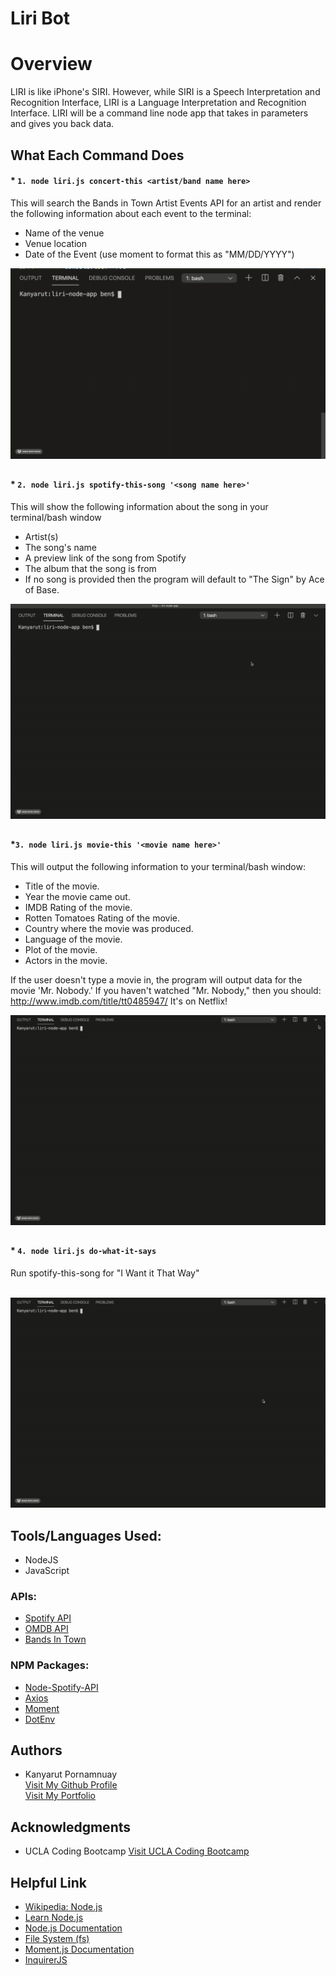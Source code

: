 # Liri Bot

# Overview
LIRI is like iPhone's SIRI. However, while SIRI is a Speech Interpretation and Recognition Interface, LIRI is a Language Interpretation and Recognition Interface. LIRI will be a command line node app that takes in parameters and gives you back data.

## What Each Command Does

#### * `1. node liri.js concert-this <artist/band name here>` 

This will search the Bands in Town Artist Events API for an artist and render the following information about each event to the terminal:

- Name of the venue
- Venue location
- Date of the Event (use moment to format this as "MM/DD/YYYY")

![alt-concert-this](https://github.com/benbaba2525/liri-node-app/blob/master/demoGif/2020-06-11%2020.41.46.gif)

##

#### * `2. node liri.js spotify-this-song '<song name here>'`

This will show the following information about the song in your terminal/bash window

- Artist(s)
- The song's name
- A preview link of the song from Spotify
- The album that the song is from
- If no song is provided then the program will default to "The Sign" by Ace of Base.

![alt-spotify-this-song](https://github.com/benbaba2525/liri-node-app/blob/master/demoGif/spotify.gif)



##

#### *`3. node liri.js movie-this '<movie name here>'`

This will output the following information to your terminal/bash window:
  - Title of the movie.
  - Year the movie came out.
  - IMDB Rating of the movie.
  - Rotten Tomatoes Rating of the movie.
  - Country where the movie was produced.
  - Language of the movie.
  - Plot of the movie.
  - Actors in the movie.
  
If the user doesn't type a movie in, the program will output data for the movie 'Mr. Nobody.'
If you haven't watched "Mr. Nobody," then you should: http://www.imdb.com/title/tt0485947/
It's on Netflix!



![alt-movie-this](https://github.com/benbaba2525/liri-node-app/blob/master/demoGif/movie.gif)

##

#### * `4. node liri.js do-what-it-says`

Run spotify-this-song for "I Want it That Way"
<br><br>

![alt-movie-this](https://github.com/benbaba2525/liri-node-app/blob/master/demoGif/dowhatitsay.gif)


## Tools/Languages Used:
 - NodeJS
 - JavaScript
 
### APIs:
- <a href="https://developer.spotify.com/">Spotify API</a>
- <a href="http://www.omdbapi.com">OMDB API</a>
- <a href="http://www.artists.bandsintown.com/bandsintown-api">Bands In Town</a>

### NPM Packages:
- <a href="https://www.npmjs.com/package/node-spotify-api">Node-Spotify-API</a>
- <a href="https://www.npmjs.com/package/axios">Axios</a>
- <a href="https://www.npmjs.com/package/moment">Moment</a>
- <a href="https://www.npmjs.com/package/dotenv">DotEnv</a>
  
## Authors
  - Kanyarut Pornamnuay
  <br><a target="_blank" rel="nofollow" href="https://github.com/benbaba2525">Visit My Github Profile</a>
  <br><a target="_blank" rel="nofollow" href="https://benbaba2525.github.io/My-Portfolio/">Visit My Portfolio</a>


## Acknowledgments
  - UCLA Coding Bootcamp   <a target="_blank" rel="nofollow" href="https://bootcamp.uclaextension.edu/coding/">Visit UCLA Coding Bootcamp</a>

## Helpful Link

  - <a target="_blank" rel="nofollow" href="https://en.wikipedia.org/wiki/Node.js">Wikipedia: Node.js</a>
  - <a target="_blank" rel="nofollow" href="https://nodejs.dev/learn">Learn Node.js</a>
  - <a target="_blank" rel="nofollow" href="https://nodejs.org/api/documentation.html">Node.js Documentation</a>
  - <a target="_blank" rel="nofollow" href="https://node.readthedocs.io/en/latest/api/fs/">File System (fs)</a>
  - <a target="_blank" rel="nofollow" href="https://momentjs.com/docs/">Moment.js Documentation</a>
  - <a target="_blank" rel="nofollow" href="https://www.npmjs.com/package/inquirer/v/0.2.3">InquirerJS</a>



















